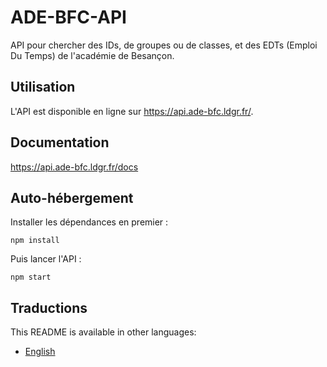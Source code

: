 # ADE-BFC-API

API pour chercher des IDs, de groupes ou de classes, et des EDTs (Emploi Du Temps) de l'académie de Besançon.

## Utilisation
L'API est disponible en ligne sur https://api.ade-bfc.ldgr.fr/.

## Documentation
https://api.ade-bfc.ldgr.fr/docs

## Auto-hébergement
Installer les dépendances en premier :
```
npm install
```
Puis lancer l'API :
```
npm start
```

## Traductions
This README is available in other languages:
- [English](README.md)
